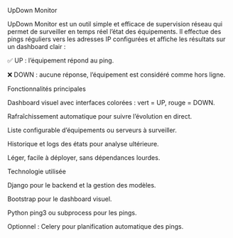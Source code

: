 UpDown Monitor

UpDown Monitor est un outil simple et efficace de supervision réseau qui permet de surveiller en temps réel l’état des équipements.
Il effectue des pings réguliers vers les adresses IP configurées et affiche les résultats sur un dashboard clair :

✅ UP : l’équipement répond au ping.

❌ DOWN : aucune réponse, l’équipement est considéré comme hors ligne.

Fonctionnalités principales

Dashboard visuel avec interfaces colorées : vert = UP, rouge = DOWN.

Rafraîchissement automatique pour suivre l’évolution en direct.

Liste configurable d’équipements ou serveurs à surveiller.

Historique et logs des états pour analyse ultérieure.

Léger, facile à déployer, sans dépendances lourdes.

Technologie utilisée

Django pour le backend et la gestion des modèles.

Bootstrap pour le dashboard visuel.

Python ping3 ou subprocess pour les pings.

Optionnel : Celery pour planification automatique des pings.
